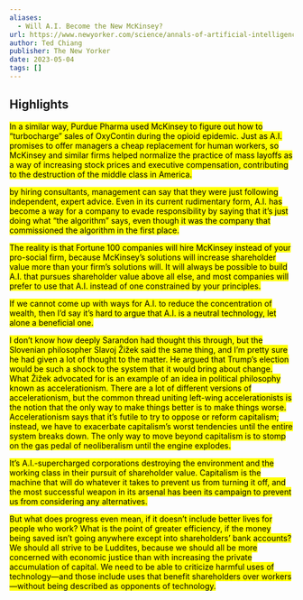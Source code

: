 ```yaml
---
aliases:
  - Will A.I. Become the New McKinsey?
url: https://www.newyorker.com/science/annals-of-artificial-intelligence/will-ai-become-the-new-mckinsey
author: Ted Chiang
publisher: The New Yorker
date: 2023-05-04
tags: []
---
```


## Highlights
<mark>In a similar way, Purdue Pharma used McKinsey to figure out how to “turbocharge” sales of OxyContin during the opioid epidemic. Just as A.I. promises to offer managers a cheap replacement for human workers, so McKinsey and similar firms helped normalize the practice of mass layoffs as a way of increasing stock prices and executive compensation, contributing to the destruction of the middle class in America.</mark>

<mark>by hiring consultants, management can say that they were just following independent, expert advice. Even in its current rudimentary form, A.I. has become a way for a company to evade responsibility by saying that it’s just doing what “the algorithm” says, even though it was the company that commissioned the algorithm in the first place.</mark>

<mark>The reality is that Fortune 100 companies will hire McKinsey instead of your pro-social firm, because McKinsey’s solutions will increase shareholder value more than your firm’s solutions will. It will always be possible to build A.I. that pursues shareholder value above all else, and most companies will prefer to use that A.I. instead of one constrained by your principles.</mark>

<mark>If we cannot come up with ways for A.I. to reduce the concentration of wealth, then I’d say it’s hard to argue that A.I. is a neutral technology, let alone a beneficial one.</mark>

<mark>I don’t know how deeply Sarandon had thought this through, but the Slovenian philosopher Slavoj Žižek said the same thing, and I’m pretty sure he had given a lot of thought to the matter. He argued that Trump’s election would be such a shock to the system that it would bring about change. What Žižek advocated for is an example of an idea in political philosophy known as accelerationism. There are a lot of different versions of accelerationism, but the common thread uniting left-wing accelerationists is the notion that the only way to make things better is to make things worse. Accelerationism says that it’s futile to try to oppose or reform capitalism; instead, we have to exacerbate capitalism’s worst tendencies until the entire system breaks down. The only way to move beyond capitalism is to stomp on the gas pedal of neoliberalism until the engine explodes.</mark>

<mark>It’s A.I.-supercharged corporations destroying the environment and the working class in their pursuit of shareholder value. Capitalism is the machine that will do whatever it takes to prevent us from turning it off, and the most successful weapon in its arsenal has been its campaign to prevent us from considering any alternatives.</mark>

<mark>But what does progress even mean, if it doesn’t include better lives for people who work? What is the point of greater efficiency, if the money being saved isn’t going anywhere except into shareholders’ bank accounts? We should all strive to be Luddites, because we should all be more concerned with economic justice than with increasing the private accumulation of capital. We need to be able to criticize harmful uses of technology—and those include uses that benefit shareholders over workers—without being described as opponents of technology.</mark>

